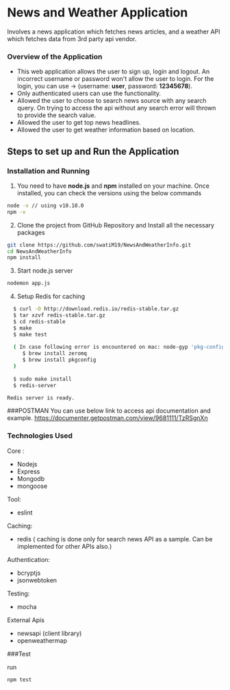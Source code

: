 # News and Weather Application

Involves a news application which fetches news articles, and a weather API which fetches data from 3rd party api vendor.

### Overview of the Application
* This web application allows the user to sign up, login and logout. An incorrect username or password won't allow the user to login. For the login, you can use -> (username: **user**, password: **12345678**).
* Only authenticated users can use the functionality.
* Allowed the user to choose to search news source with any search query. On trying to access the api without any search error will thrown to provide the search value.
* Allowed the user to get top news headlines.
* Allowed the user to get weather information based on location. 


## Steps to set up and Run the Application

### Installation and Running
1. You need to have **node.js** and **npm** installed on your machine. Once installed, you can check the versions using the below commands

```sh
node -v // using v10.10.0
npm -v
```


2. Clone the project from GitHub Repository and Install all the necessary packages

```sh
git clone https://github.com/swatiM19/NewsAndWeatherInfo.git
cd NewsAndWeatherInfo
npm install
```

3. Start node.js server

```sh
nodemon app.js
```
4. Setup Redis for caching

```sh
  $ curl -O http://download.redis.io/redis-stable.tar.gz
  $ tar xzvf redis-stable.tar.gz
  $ cd redis-stable
  $ make
  $ make test
  
  ( In case following error is encountered on mac: node-gyp 'pkg-config: command not found', run following command:
     $ brew install zeromq
     $ brew install pkgconfig
  )
  
  $ sudo make install
  $ redis-server

Redis server is ready.

```


###POSTMAN
You can use below link to access api documentation and example.
https://documenter.getpostman.com/view/9681111/TzRSgnXn

### Technologies Used
Core :
* Nodejs
* Express
* Mongodb
* mongoose

Tool: 
* eslint

Caching: 
* redis
( caching is done only for search news API as a sample. Can be implemented for other APIs also.)

Authentication: 
* bcryptjs
* jsonwebtoken

Testing:
* mocha 

External Apis
* newsapi (client library)
* openweathermap 

###Test

run
```shell script
npm test
```